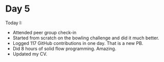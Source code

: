 # Day 5

Today I:

- Attended peer group check-in 
- Started from scratch on the bowling challenge and did it much better.
- Logged 117 GitHub contributions in one day. That is a new PB.
- Did 8 hours of solid flow programming. Amazing.
- Updated my CV.
